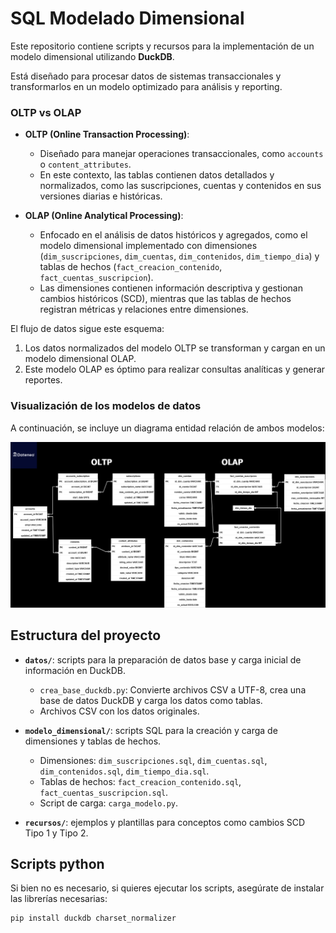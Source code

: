 # SQL Modelado Dimensional

Este repositorio contiene scripts y recursos para la implementación de un modelo dimensional utilizando **DuckDB**.

Está diseñado para procesar datos de sistemas transaccionales y transformarlos en un modelo optimizado para análisis y reporting.

### OLTP vs OLAP

- **OLTP (Online Transaction Processing)**:
  - Diseñado para manejar operaciones transaccionales, como `accounts` o `content_attributes`.
  - En este contexto, las tablas contienen datos detallados y normalizados, como las suscripciones, cuentas y contenidos en sus versiones diarias e históricas.
  
- **OLAP (Online Analytical Processing)**:
  - Enfocado en el análisis de datos históricos y agregados, como el modelo dimensional implementado con dimensiones (`dim_suscripciones`, `dim_cuentas`, `dim_contenidos`, `dim_tiempo_dia`) y tablas de hechos (`fact_creacion_contenido`, `fact_cuentas_suscripcion`).
  - Las dimensiones contienen información descriptiva y gestionan cambios históricos (SCD), mientras que las tablas de hechos registran métricas y relaciones entre dimensiones.

El flujo de datos sigue este esquema:

1. Los datos normalizados del modelo OLTP se transforman y cargan en un modelo dimensional OLAP.
2. Este modelo OLAP es óptimo para realizar consultas analíticas y generar reportes.

### Visualización de los modelos de datos

A continuación, se incluye un diagrama entidad relación de ambos modelos:

![Modelos-de-datos](Modelos-de-datos.png)

## Estructura del proyecto

- **`datos/`**: scripts para la preparación de datos base y carga inicial de información en DuckDB.
  - `crea_base_duckdb.py`: Convierte archivos CSV a UTF-8, crea una base de datos DuckDB y carga los datos como tablas.
  - Archivos CSV con los datos originales.
  
- **`modelo_dimensional/`**: scripts SQL para la creación y carga de dimensiones y tablas de hechos.
  - Dimensiones: `dim_suscripciones.sql`, `dim_cuentas.sql`, `dim_contenidos.sql`, `dim_tiempo_dia.sql`.
  - Tablas de hechos: `fact_creacion_contenido.sql`, `fact_cuentas_suscripcion.sql`.
  - Script de carga: `carga_modelo.py`.

- **`recursos/`**: ejemplos y plantillas para conceptos como cambios SCD Tipo 1 y Tipo 2.

## Scripts python

Si bien no es necesario, si quieres ejecutar los scripts, asegúrate de instalar las librerías necesarias:

```bash
pip install duckdb charset_normalizer
